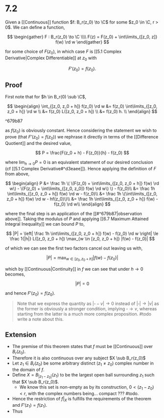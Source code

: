 # 7.2

Given a [[Continuous]] function $f: B_r(z_0) \to \C$ for some $z_0 \in \C, r > 0$. We can define a function,

$$
\begin{gather}
F : B_r(z_0) \to \C \\\\
F(z) = F(z_0) + \int\limits_{[z_0, z]} f(w) \rd w
\end{gather}
$$

for some choice of $F(z_0)$, in which case $F$ is [[5.1 Complex Derivative|Complex Differentiable]] at $z_0$ with

$$ F'(z_0) = f(z_0). $$

## Proof

First note that for $h \in B_r(0) \sub \C$,

$$
\begin{align}
\int_{[z_0, z_0 + h]} f(z_0) \rd w
&= f(z_0) \int\limits_{[z_0, z_0 + h]} \rd w \\
&= f(z_0) L([z_0, z_0 + h]) \\
&= f(z_0) h. \\
\end{align}
$$

^679b87

as $f(z_0)$ is obviously constant. Hence considering the statement we wish to prove (that $F'(z_0) = f(z_0)$) we rephrase it directly in terms of the [[Difference Quotient]] and the desired value,

$$
P = \frac{F(z_0 + h) - F(z_0)}{h} - f(z_0)
$$

where $\lim_{h \to 0}P = 0$ is an equivalent statement of our desired conclusion (cf [[5.1 Complex Derivative#^d3eaee]]). Hence applying the definition of $F$ from above,

$$
\begin{align}
P
&= \frac 1h \(
	  \(F(z_0) + \int\limits_{[z_0, z_0 + h]} f(w) \rd w\)
	- \(F(z_0) + \int\limits_{[z_0, z_0]} f(w) \rd w\)
\) - f(z_0)\\
&= \frac 1h \int\limits_{[z_0, z_0 + h]} f(w) \rd w - f(z_0)\\
&= \frac 1h \(\int\limits_{[z_0, z_0 + h]} f(w) \rd w - hf(z_0)\)\\
&= \frac 1h \int\limits_{[z_0, z_0 + h]} f(w) - f(z_0) \rd w\\
\end{align}
$$

where the final step is an application of the [[#^679b87|observation above]]. Taking the modulus of $P$ and applying [[6.7 Maximum Attained Integral Inequality]] we can bound $P$ to,

$$
|P|
= \left|
		\frac 1h  \int\limits_{[z_0, z_0 + h]} f(w) - f(z_0) \rd w
\right| 
\le \frac 1{|h|} L([z_0, z_0 + h])
    \max_{w \in [z_0, z_0 + h]} |f(w) - f(z_0)|
$$

of which we can see the first two factors cancel out leaving us with,

$$
|P| = \max_{w \in [z_0, z_0 + h]} |f(w) - f(z_0)|
$$

which by [[Continuous|Continuity]] in $f$ we can see that under $h \to 0$ becomes,

$$
|P| = 0
$$

and hence $F'(z_0) = f(z_0)$.

> Note that we express the quantity as $|\square - v| \to 0$ instead of $|\square| \to |v|$ as the former is obviously a stronger condition, implying $\square \to v$, whereas starting from the latter is a much more complex proposition.
> #todo write a note about this.


## Extension

- The premise of this theorem states that $f$ must be [[Continuous]] over $B_r(z_0)$.
- Therefore it is also continuous over any subject $X \sub B_r(z_0)$
- Let $z_1 \in B_r(z_0)$ be some arbitrary distinct ($z_1 \ne z_0$) complex number in the domain of $f$.
- Define $X = B_{|z_1 - z_0|}(z_1)$ to be the largest open ball surrounding $z_1$ such that $X \sub B_r(z_0)$.
	- We know this set is non-empty as by its construction, $0 < (z_1 - z_0) < r$, with the complex numbers being... compact ??? #todo.
- Hence the restriction of $f|_X$ is fulfills the requirements of the theorem and $F'(z_1) = f(z_1)$.
- Thus